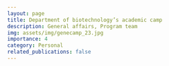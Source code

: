 ```yaml
---
layout: page
title: Department of biotechnology’s academic camp
description: General affairs, Program team
img: assets/img/genecamp_23.jpg
importance: 4
category: Personal
related_publications: false
---
```


